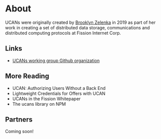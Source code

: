 <script lang="ts">
  import OutlineHelper from '$components/OutlineHelper.svelte'
  import { OutboundLink } from 'carbon-components-svelte'
</script>

<OutlineHelper />

<div class="markdown-generated">

# About

UCANs were originally created by [Brooklyn Zelenka](https://twitter.com/expede) in 2019 as part of her work in creating a set of distributed data storage, communications and distributed computing protocols at Fission Internet Corp.

## Links

* [UCANs working group Github organization](https://github.com/ucan-wg/)

## More Reading

 * <OutboundLink href="https://fission.codes/blog/auth-without-backend/">UCAN: Authorizing Users Without a Back End</OutboundLink>
 * <OutboundLink href="https://fission.codes/blog/lightweight-credentials-ucan/">Lightweight Credentials for Offers with UCAN</OutboundLink>
 * <OutboundLink href="https://whitepaper.fission.codes/access-control/ucan">UCANs in the Fission Whitepaper</OutboundLink>
 * The <OutboundLink href="https://www.npmjs.com/package/ucans/">ucans library</OutboundLink> on NPM

## Partners

Coming soon!

</div>

<style>
</style>